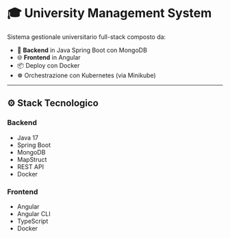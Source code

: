 # 🎓 University Management System

Sistema gestionale universitario full-stack composto da:

- 🧠 **Backend** in Java Spring Boot con MongoDB
- 🌐 **Frontend** in Angular
- 📦 Deploy con Docker
- ☸️ Orchestrazione con Kubernetes (via Minikube)

---

## ⚙️ Stack Tecnologico

### Backend

- Java 17
- Spring Boot
- MongoDB
- MapStruct
- REST API
- Docker

### Frontend

- Angular
- Angular CLI
- TypeScript
- Docker

